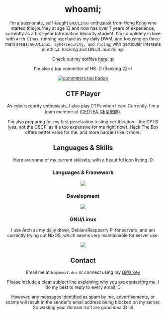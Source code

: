 <div align="center">

# whoami;

I'm a passionate, self-taught `GNU/Linux` enthusiast from Hong Kong who started this journey at age 13 and now has over 7 years of experience, currently as a first-year Information Security student. I'm completely in love with `Arch Linux`, running `Hyprland` as my daily DWM, and focusing on three main areas: `GNU/Linux, cybersecurity, and ricing`, with particular interests in ethical hacking and GNU/Linux ricing.

Check out my dotfiles [here](https://github.com/UmmItC/dotfiles.git)! :p

I'm also a top committer of HK :D (Ranking 22~)

[![committers.top badge](https://user-badge.committers.top/hong_kong/UmmItC.svg)](https://user-badge.committers.top/hong_kong/UmmItC)

## CTF Player

As cybersecurity enthusiasts, I also play CTFs when I can. Currently, I'm a team member of [ICEDTEA (冰茶戰隊)](https://ic3dt3a.org/).

I'm also preparing for my first penetration testing certification - the CPTS (yes, not the OSCP, as it's too expensive for me right now). Hack The Box offers better value for me. and more harder i like it more.

## Languages & Skills

Here are some of my current skillsets, with a beautiful icon listing :D

### Languages & Framework

<img align="center" src="https://skillicons.dev/icons?i=js,ts,astro,react,tailwind,css,rust,py,bash" />

### Development

<img align="center" src="https://skillicons.dev/icons?i=vercel,cloudflare,git,neovim,linux" />

### GNU/Linux

I use Arch as my daily driver, Debian/Raspberry Pi for servers, and am currently trying out NixOS, which seems very maintainable for server use.

<img align="center" src="https://skillicons.dev/icons?i=arch,debian,nix,raspberrypi" />

## Contact

Email me at `hi@ummit.dev` or connect using my [GPG Key](https://github.com/UmmItKin.gpg)

Please include a clear subject line explaining why you are contacting me. I do my best to reply to every email :D

However, any messages identified as spam by me, advertisements, or scams will result in the sender's email address being blocked on my server. So wasting your domain isn't are good idea :D lol

</div>
